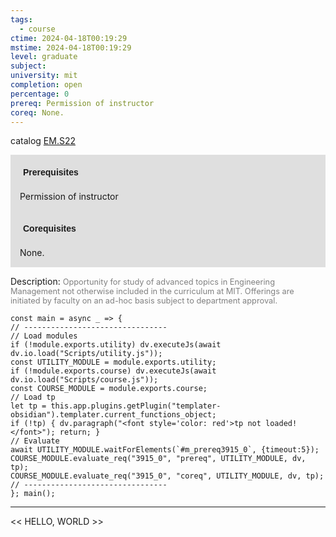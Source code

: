 ```yaml
---
tags:
  - course
ctime: 2024-04-18T00:19:29
mstime: 2024-04-18T00:19:29
level: graduate
subject: 
university: mit
completion: open
percentage: 0
prereq: Permission of instructor
coreq: None.
---
```


catalog [EM.S22](http://student.mit.edu/catalog/mEMa.html#EM.S22)

<span style="display: block; padding: 15px; background-color: rgb(100, 100, 100, 0.2);"><font id="m_prereq3915_0" style="display: block; font-family: Arial, sans-serif; font-weight: bold; padding: 5px">Prerequisites</font><br><span id="prereq3915_0">Permission of instructor</span></span>
<span style="display: block; padding: 15px; background-color: rgb(100, 100, 100, 0.2);"><font id="m_coreq3915_0" style="display: block; font-family: Arial, sans-serif; font-weight: bold; padding: 5px">Corequisites</font><br><span id="coreq3915_0">None.</span></span>

<font style="">Description:</font>
<font style="color: grey; font-size: 0.8rem;">Opportunity for study of advanced topics in Engineering Management not otherwise included in the curriculum at MIT. Offerings are initiated by faculty on an ad-hoc basis subject to department approval.</font>

```dataviewjs
const main = async _ => {
// --------------------------------
// Load modules
if (!module.exports.utility) dv.executeJs(await dv.io.load("Scripts/utility.js"));
const UTILITY_MODULE = module.exports.utility;
if (!module.exports.course) dv.executeJs(await dv.io.load("Scripts/course.js"));
const COURSE_MODULE = module.exports.course;
// Load tp
let tp = this.app.plugins.getPlugin("templater-obsidian").templater.current_functions_object;
if (!tp) { dv.paragraph("<font style='color: red'>tp not loaded!</font>"); return; }
// Evaluate
await UTILITY_MODULE.waitForElements(`#m_prereq3915_0`, {timeout:5});
COURSE_MODULE.evaluate_req("3915_0", "prereq", UTILITY_MODULE, dv, tp);
COURSE_MODULE.evaluate_req("3915_0", "coreq", UTILITY_MODULE, dv, tp);
// --------------------------------
}; main();
```

---

<< HELLO, WORLD >>
